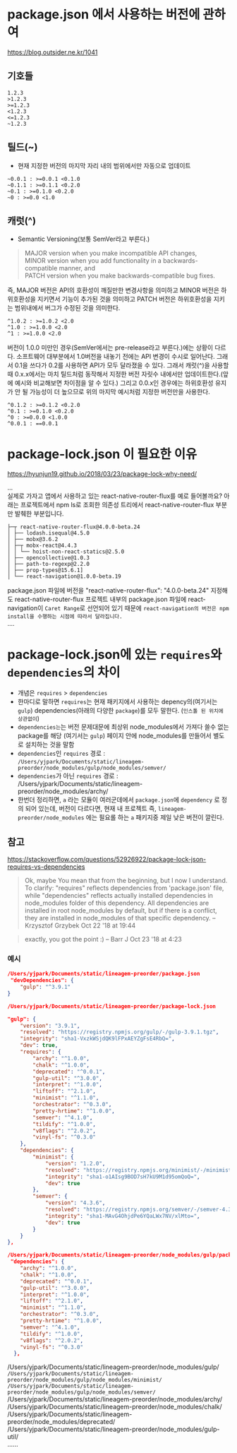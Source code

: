 # package.json 에서 사용하는 버전에 관하여 
https://blog.outsider.ne.kr/1041
## 기호들
`1.2.3`  
`>1.2.3`  
`>=1.2.3`  
`<1.2.3`  
`<=1.2.3`  
`~1.2.3`  

## 틸드(~)
- 현재 지정한 버전의 마지막 자리 내의 범위에서만 자동으로 업데이트
```text
~0.0.1 : >=0.0.1 <0.1.0
~0.1.1 : >=0.1.1 <0.2.0
~0.1 : >=0.1.0 <0.2.0
~0 : >=0.0 <1.0
```
## 캐럿(^)
- Semantic Versioning(보통 SemVer라고 부른다.)
> MAJOR version when you make incompatible API changes,  
> MINOR version when you add functionality in a backwards-compatible manner, and  
> PATCH version when you make backwards-compatible bug fixes.  

즉, MAJOR 버전은 API의 호환성이 깨질만한 변경사항을 의미하고 MINOR 버전은 하위호환성을 지키면서 기능이 추가된 것을 의미하고 PATCH 버전은 하위호환성을 지키는 범위내에서 버그가 수정된 것을 의미한다.
```text
^1.0.2 : >=1.0.2 <2.0
^1.0 : >=1.0.0 <2.0
^1 : >=1.0.0 <2.0
```

버전이 1.0.0 미만인 경우(SemVer에서는 pre-release라고 부른다.)에는 상황이 다르다. 소프트웨어 대부분에서 1.0버전을 내놓기 전에는 API 변경이 수시로 일어난다. 그래서 0.1을 쓰다가 0.2를 사용하면 API가 모두 달라졌을 수 있다. 그래서 캐럿(^)을 사용할 때 0.x.x에서는 마치 틸드처럼 동작해서 지정한 버전 자릿수 내에서만 업데이트한다.(앞에 예시와 비교해보면 차이점을 알 수 있다.) 그리고 0.0.x인 경우에는 하위호환성 유지가 안 될 가능성이 더 높으므로 위의 마지막 예시처럼 지정한 버전만을 사용한다.
```text
^0.1.2 : >=0.1.2 <0.2.0
^0.1 : >=0.1.0 <0.2.0
^0 : >=0.0.0 <1.0.0
^0.0.1 : ==0.0.1
```

# package-lock.json 이 필요한 이유
https://hyunjun19.github.io/2018/03/23/package-lock-why-need/  

...  
실제로 가자고 앱에서 사용하고 있는 react-native-router-flux를 예로 들어볼까요?
아래는 프로젝트에서 npm ls로 조회한 의존성 트리에서 react-native-router-flux 부분만 발췌한 부분입니다.

```text
├─┬ react-native-router-flux@4.0.0-beta.24
│ ├── lodash.isequal@4.5.0
│ ├── mobx@3.6.2
│ ├─┬ mobx-react@4.4.3
│ │ └── hoist-non-react-statics@2.5.0
│ ├── opencollective@1.0.3
│ ├── path-to-regexp@2.2.0
│ ├── prop-types@15.6.1]
│ └── react-navigation@1.0.0-beta.19

```
package.json 파일에 버전을 "react-native-router-flux": "4.0.0-beta.24" 지정해도 react-native-router-flux 프로젝트 내부의 package.json 파일에 react-navigation이 `Caret Range`로 선언되어 있기 때문에 `react-navigation의 버전은 npm install을 수행하는 시점에 따라서 달라집니다.`   
....

# package-lock.json에 있는 `requires`와 `dependencies`의 차이
- 개념은 `requires` > `dependencies` 
- 한마디로 말하면 `requires`는 현재 패키지에서 사용하는 depency의(여기서는 `gulp`) dependencies(아래의 다양한 `package`)를 모두 말한다. (`인스톨 된 위치에 상관없이`)
- `dependencies는`는 버전 문제대문에 최상위 node_modules에서 가져다 쓸수 없는 package를 해당 (여기서는 `gulp`) 페이지 안에 node_modules를 만들어서 별도로 설치하는 것을 말함
- `dependencies`인 `requires` 경로 : `/Users/yjpark/Documents/static/lineagem-preorder/node_modules/gulp/node_modules/semver/`
- `dependencies`가 아닌 `requires` 경로 : /Users/yjpark/Documents/static/lineagem-preorder/node_modules/archy/  
- 한번더 정리하면, `a` 라는 모듈이 여러군데에서 `package.json`에 `dependency` 로 정의 되어 있는데, 버전이 다르다면, 현재 내 프로젝트 즉, `lineagem-preorder/node_modules` 에는 필요롤 하는 `a` 패키지중 제일 낮은 버전이 깔린다. 


## 참고
https://stackoverflow.com/questions/52926922/package-lock-json-requires-vs-dependencies

> Ok, maybe You mean that from the beginning, but I now I understand. To clarify: "requires" reflects dependencies from 'package.json' file, while "dependencies" reflects actually installed dependencies in node_modules folder of this dependency. All dependencies are installed in root node_modules by default, but if there is a conflict, they are installed in node_modules of that specific dependency. – Krzysztof Grzybek Oct 22 '18 at 19:44

> exactly, you got the point :) – Barr J Oct 23 '18 at 4:23

### 예시
```json
/Users/yjpark/Documents/static/lineagem-preorder/package.json
 "devDependencies": {
    "gulp": "^3.9.1"
}
```
```json
/Users/yjpark/Documents/static/lineagem-preorder/package-lock.json

"gulp": {
    "version": "3.9.1",
    "resolved": "https://registry.npmjs.org/gulp/-/gulp-3.9.1.tgz",
    "integrity": "sha1-VxzkWSjdQK9lFPxAEYZgFsE4RbQ=",
    "dev": true,
    "requires": {
        "archy": "^1.0.0",
        "chalk": "^1.0.0",
        "deprecated": "^0.0.1",
        "gulp-util": "^3.0.0",
        "interpret": "^1.0.0",
        "liftoff": "^2.1.0",
        "minimist": "^1.1.0",
        "orchestrator": "^0.3.0",
        "pretty-hrtime": "^1.0.0",
        "semver": "^4.1.0",
        "tildify": "^1.0.0",
        "v8flags": "^2.0.2",
        "vinyl-fs": "^0.3.0"
    },
    "dependencies": {
        "minimist": {
            "version": "1.2.0",
            "resolved": "https://registry.npmjs.org/minimist/-/minimist-1.2.0.tgz",
            "integrity": "sha1-o1AIsg9BOD7sH7kU9M1d95omQoQ=",
            "dev": true
        },
        "semver": {
            "version": "4.3.6",
            "resolved": "https://registry.npmjs.org/semver/-/semver-4.3.6.tgz",
            "integrity": "sha1-MAvG4OhjdPe6YQaLWx7NV/xlMto=",
            "dev": true
        }
    }
},
```
```json
/Users/yjpark/Documents/static/lineagem-preorder/node_modules/gulp/package.json
 "dependencies": {
    "archy": "^1.0.0",
    "chalk": "^1.0.0",
    "deprecated": "^0.0.1",
    "gulp-util": "^3.0.0",
    "interpret": "^1.0.0",
    "liftoff": "^2.1.0",
    "minimist": "^1.1.0",
    "orchestrator": "^0.3.0",
    "pretty-hrtime": "^1.0.0",
    "semver": "^4.1.0",
    "tildify": "^1.0.0",
    "v8flags": "^2.0.2",
    "vinyl-fs": "^0.3.0"
  },
```

/Users/yjpark/Documents/static/lineagem-preorder/node_modules/gulp/  
`/Users/yjpark/Documents/static/lineagem-preorder/node_modules/gulp/node_modules/minimist/`
`/Users/yjpark/Documents/static/lineagem-preorder/node_modules/gulp/node_modules/semver/`
/Users/yjpark/Documents/static/lineagem-preorder/node_modules/archy/  
/Users/yjpark/Documents/static/lineagem-preorder/node_modules/chalk/  
/Users/yjpark/Documents/static/lineagem-preorder/node_modules/deprecated/  
/Users/yjpark/Documents/static/lineagem-preorder/node_modules/gulp-util/  
......




